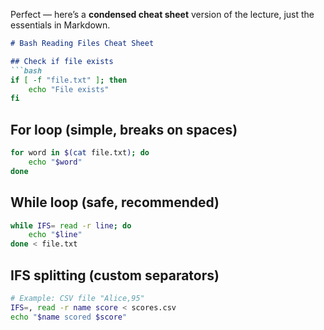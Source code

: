 Perfect — here’s a **condensed cheat sheet** version of the lecture, just the essentials in Markdown.

````markdown
# Bash Reading Files Cheat Sheet

## Check if file exists
```bash
if [ -f "file.txt" ]; then
    echo "File exists"
fi
````

## For loop (simple, breaks on spaces)

```bash
for word in $(cat file.txt); do
    echo "$word"
done
```

## While loop (safe, recommended)

```bash
while IFS= read -r line; do
    echo "$line"
done < file.txt
```

## IFS splitting (custom separators)

```bash
# Example: CSV file "Alice,95"
IFS=, read -r name score < scores.csv
echo "$name scored $score"
```
